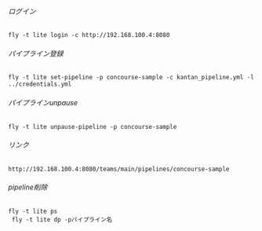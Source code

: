###### ログイン 
`fly -t lite login -c http://192.168.100.4:8080`
###### パイプライン登録
`fly -t lite set-pipeline -p concourse-sample -c kantan_pipeline.yml -l ../credentials.yml`
###### パイプラインunpause
`fly -t lite unpause-pipeline -p concourse-sample`
###### リンク
`http://192.168.100.4:8080/teams/main/pipelines/concourse-sample`
###### pipeline削除
`fly -t lite ps`  
` fly -t lite dp -pパイプライン名`